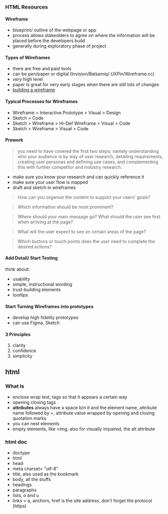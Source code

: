 ### HTML Resources

#### Wireframe

- blueprint/ outline of the webpage or app
- process allows stakeolders to agree on where the information will be placed before the developers build
- generally during exploratory phase of project

#### Types of Wireframes

- there are free and paid tools
- can be pen/paper  or digital (Invision/Balsamiq/ UXPin/Wireframe.cc)
- *very* high level
- paper is great for very early stages when there are still lots of changes
- [building a wireframe](https://youtu.be/qpH7-KFWZRI)

#### Typical Processes for Wireframes

- Wireframe > Interactive Prototype > Visual > Design
- Sketch > Code
- Sketch > Wireframe > Hi-Def Wireframe > Visual > Code
- Sketch > Wireframe > Visual > Code

#### Prework
> you need to have covered the first two steps; namely understanding who your audience is by way of user research, detailing requirements, creating user personas and defining use cases, and complementing this with further competitor and industry research.

- make sure you know your research and can quickly reference it
- make sure your user flow is mapped
- draft and sketch in wireframes

>How can you organise the content to support your users’ goals?

> Which information should be most prominent?

> Where should your main message go? What should the user see first when arriving at the page?

> What will the user expect to see on certain areas of the page?

> Which buttons or touch points does the user need to complete the desired actions?

#### Add Detail/ Start Testing

think about: 
- usability
- simple, instructional wording
- trust-building elements
- tooltips

#### Start Turning Wireframes into prototypes

- develop high fidelity prototypes
- can use Figma, Sketch

#### 3 Principles
 1. clarity
 2. confidence
 3. simplicity


 ## html

### What Is

 - enclose wrap text, tags so that it appears a certain way
 - opening closing tags
 - **attributes** always have a space b/n it and the element name, attribute name followed by =, attribute value wrapped by opening and closing quotation marks
 - you can nest elements
 - empty elements, like <img, also for visually impaired, the alt attribute 
 
 ### html doc
 - doctype
 - html
 - head
 - meta charset= "utf-8"
 - title, also used as the bookmark
 - body, all the stuffs
 - headings
 - paragraphs
 - lists, o and u
 - links = a, anchors, href is the site address, don't forget the protocol (https)
 
 

